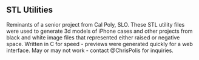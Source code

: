 ## STL Utilities

Reminants of a senior project from Cal Poly, SLO. These STL utility files were used to generate 3d models of iPhone cases and other projects from black and white image files that represented either raised or negative space. Written in C for speed - previews were generated quickly for a web interface. May or may not work - contact @ChrisPolis for inquiries.
